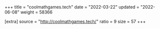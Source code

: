 +++
title = "coolmathgames.tech"
date = "2022-03-22"
updated = "2022-06-08"
weight = 58366

[extra]
source = "http://coolmathgames.tech/"
ratio = 9
size = 57
+++
